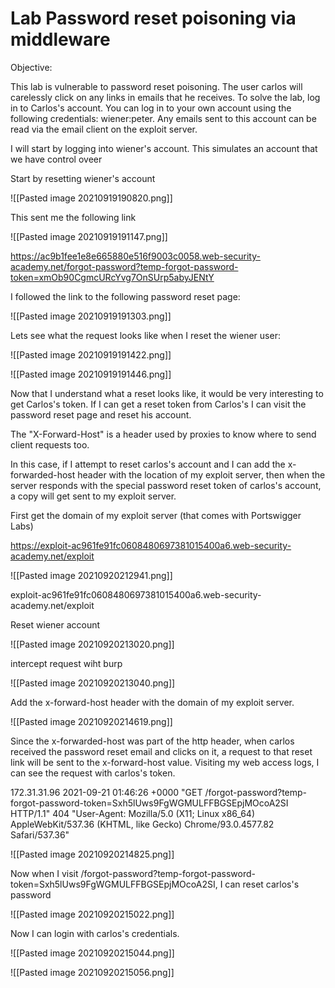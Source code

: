 # Lab Password reset poisoning via middleware


Objective: 

This lab is vulnerable to password reset poisoning. The user carlos will carelessly click on any links in emails that he receives. To solve the lab, log in to Carlos's account. You can log in to your own account using the following credentials: wiener:peter. Any emails sent to this account can be read via the email client on the exploit server. 

I will start by logging into wiener's account. This simulates an account that we have control oveer

Start by resetting wiener's account

![[Pasted image 20210919190820.png]]

This sent me the following link

![[Pasted image 20210919191147.png]]

https://ac9b1fee1e8e665880e516f9003c0058.web-security-academy.net/forgot-password?temp-forgot-password-token=xmOb90CgmcURcYvg7OnSUrp5abyJENtY

I followed the link to the following password reset page:

![[Pasted image 20210919191303.png]]

Lets see what the request looks like when I reset the wiener user:

![[Pasted image 20210919191422.png]]

![[Pasted image 20210919191446.png]]

Now that I understand what a reset looks like, it would be very interesting to get Carlos's token. If I can get a reset token from Carlos's I can visit the password reset page and reset his account. 

The "X-Forward-Host" is a header used by proxies to know where to send client requests too. 

In this case, if I attempt to reset carlos's account and I can add the x-forwarded-host header with the location of my exploit server, then when the server responds with the special password reset token of carlos's account, a copy will get sent to my exploit server.

First get the domain of my exploit server (that comes with Portswigger Labs)


 https://exploit-ac961fe91fc0608480697381015400a6.web-security-academy.net/exploit
 
 ![[Pasted image 20210920212941.png]]


exploit-ac961fe91fc0608480697381015400a6.web-security-academy.net/exploit

Reset wiener account

![[Pasted image 20210920213020.png]]

intercept request wiht burp 

![[Pasted image 20210920213040.png]]

Add the x-forward-host header with the domain of my exploit server.


![[Pasted image 20210920214619.png]]


Since the x-forwarded-host was part of the http header, when carlos received the password reset email and clicks on it, a request to that reset link will be sent to the x-forward-host value. Visiting my web access logs, I can see the request with carlos's token.

172.31.31.96    2021-09-21 01:46:26 +0000 "GET /forgot-password?temp-forgot-password-token=Sxh5lUws9FgWGMULFFBGSEpjMOcoA2SI HTTP/1.1" 404 "User-Agent: Mozilla/5.0 (X11; Linux x86_64) AppleWebKit/537.36 (KHTML, like Gecko) Chrome/93.0.4577.82 Safari/537.36"

![[Pasted image 20210920214825.png]]

Now when I visit /forgot-password?temp-forgot-password-token=Sxh5lUws9FgWGMULFFBGSEpjMOcoA2SI, I can reset carlos's password

![[Pasted image 20210920215022.png]]

Now I can login with carlos's credentials.

![[Pasted image 20210920215044.png]]

![[Pasted image 20210920215056.png]]